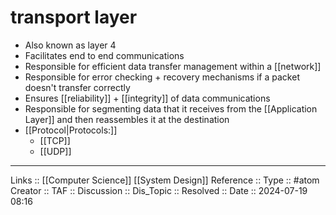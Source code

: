 # transport layer

- Also known as layer 4
- Facilitates end to end communications
- Responsible for efficient data transfer management within a [[network]]
- Responsible for error checking + recovery mechanisms if a packet doesn't transfer correctly
- Ensures [[reliability]] + [[integrity]] of data communications
- Responsible for segmenting data that it receives from the [[Application Layer]] and then reassembles it at the destination
- [[Protocol|Protocols:]]
	- [[TCP]]
	- [[UDP]]
---
Links :: [[Computer Science]] [[System Design]]
Reference ::
Type :: #atom
Creator ::
TAF ::
Discussion ::
Dis_Topic :: 
Resolved ::
Date :: 2024-07-19 08:16
